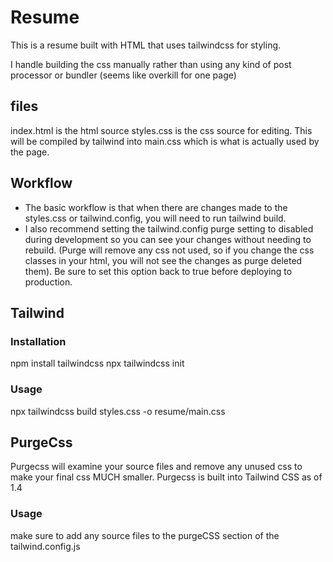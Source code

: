 # Resume

This is a resume built with HTML that uses tailwindcss for styling.  

I handle building the css manually rather than using any kind of post processor or bundler (seems like overkill for one page)

## files
index.html is the html source
styles.css is the css source for editing.  This will be compiled by tailwind into main.css which is what is actually used by the page. 

## Workflow
- The basic workflow is that when there are changes made to the styles.css or tailwind.config, you will need to run tailwind build.
- I also recommend setting the tailwind.config purge setting to disabled during development so you can see your changes without needing to rebuild.  (Purge will remove any css not used, so if you change the css classes in your html, you will not see the changes as purge deleted them).  Be sure to set this option back to true before deploying to production.

## Tailwind

### Installation
npm install tailwindcss
npx tailwindcss init

### Usage
npx tailwindcss build styles.css -o resume/main.css

## PurgeCss
Purgecss will examine your source files and remove any unused css to make your final css MUCH smaller.
Purgecss is built into Tailwind CSS as of 1.4

### Usage
make sure to add any source files to the purgeCSS section of the tailwind.config.js